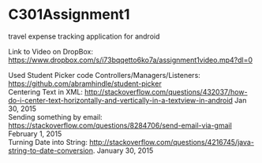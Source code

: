 # C301Assignment1

travel expense tracking application for android

Link to Video on DropBox: https://www.dropbox.com/s/i73bqqetto6ko7a/assignment1video.mp4?dl=0


Used Student Picker code Controllers/Managers/Listeners: https://github.com/abramhindle/student-picker <br>
Centering Text in XML: http://stackoverflow.com/questions/432037/how-do-i-center-text-horizontally-and-vertically-in-a-textview-in-android Jan 30, 2015 <br>
Sending something by email: https://stackoverflow.com/questions/8284706/send-email-via-gmail February 1, 2015 <br>
Turning Date into String: http://stackoverflow.com/questions/4216745/java-string-to-date-conversion. January 30, 2015 <br>
